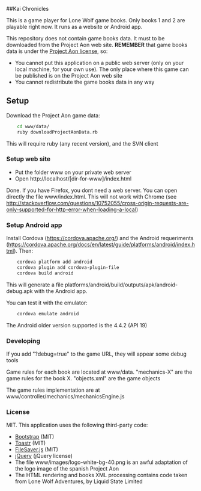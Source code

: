 ##Kai Chronicles

This is a game player for Lone Wolf game books. Only books 1 and 2 are playable right
now. It runs as a website or Android app.

This repository does not contain game books data. It must to be downloaded from the 
Project Aon web site. **REMEMBER** that game books data is under the
[Project Aon license](https://www.projectaon.org/en/Main/License), so:

* You cannot put this application on a public web server (only on your local machine, for
  your own use). The only place where this game can be published is on the Project Aon 
  web site
* You cannot redistribute the game books data in any way

## Setup

Download the Project Aon game data:
```bash
    cd www/data/
    ruby downloadProjectAonData.rb
```
This will require ruby (any recent version), and the SVN client

### Setup web site

* Put the folder www on your private web server
* Open http://localhost/[dir-for-www]/index.html

Done. If you have Firefox, you dont need a web server. You can open directly the 
file www/index.html. This will not work with Chrome (see 
http://stackoverflow.com/questions/10752055/cross-origin-requests-are-only-supported-for-http-error-when-loading-a-local)

### Setup Android app

Install Cordova (https://cordova.apache.org/) and the Android requeriments
(https://cordova.apache.org/docs/en/latest/guide/platforms/android/index.html). Then:
```bash
    cordova platform add android
    cordova plugin add cordova-plugin-file
    cordova build android
```

This will generate a file platforms/android/build/outputs/apk/android-debug.apk with the
Android app.

You can test it with the emulator:

```bash
    cordova emulate android
```

The Android older version supported is the 4.4.2 (API 19)

### Developing 

If you add "?debug=true" to the game URL, they will appear some debug tools

Game rules for each book are located at www/data. "mechanics-X" are the game rules
for the book X. "objects.xml" are the game objects

The game rules implementation are at www/controller/mechanics/mechanicsEngine.js

### License

MIT. This application uses the following third-party code:

* [Bootstrap](http://getbootstrap.com/) (MIT)
* [Toastr](https://github.com/CodeSeven/toastr) (MIT)
* [FileSaver.js](https://github.com/eligrey/FileSaver.js/) (MIT)
* [jQuery](https://jquery.com/) (jQuery license)
* The file www/images/logo-white-bg-40.png is an awful adaptation of the logo image of the 
  spanish Project Aon
* The HTML rendering and books XML processing contains code taken from 
  Lone Wolf Adventures, by Liquid State Limited
